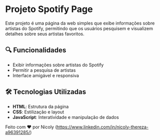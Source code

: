 # Projeto Spotify Page

Este projeto é uma página da web simples que exibe informações sobre artistas do Spotify, permitindo que os usuários pesquisem e visualizem detalhes sobre seus artistas favoritos.

## 🔍 Funcionalidades
- Exibir informações sobre artistas do Spotify
- Permitir a pesquisa de artistas
- Interface amigável e responsiva

## 🛠️ Tecnologias Utilizadas
- **HTML**: Estrutura da página
- **CSS**: Estilização e layout
- **JavaScript**: Interatividade e manipulação de dados

Feito com ♥ por Nicoly (https://www.linkedin.com/in/nicoly-thereza-a96391285/)
